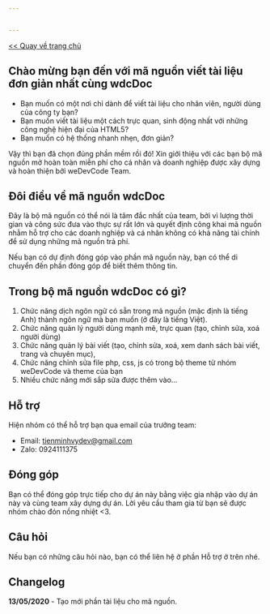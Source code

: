 ```yaml
---


---
```


<p><a href="https://github.tienminhvy.com/wdcDoc">&lt;&lt; Quay về trang chủ</a></p>
<h2 id="chào-mừng-bạn-đến-với-mã-nguồn-viết-tài-liệu-đơn-giản-nhất-cùng-wdcdoc">Chào mừng bạn đến với mã nguồn viết tài liệu đơn giản nhất cùng wdcDoc</h2>
<ul>
<li>Bạn muốn có một nơi chỉ dành để viết tài liệu cho nhân viên, người dùng của công ty bạn?</li>
<li>Bạn muốn viết tài liệu một cách trực quan, sinh động nhất với những công nghệ hiện đại của HTML5?</li>
<li>Bạn muốn có hệ thống nhanh nhẹn, đơn giản?</li>
</ul>
<p>Vậy thì bạn đã chọn đúng phần mềm rồi đó! Xin giới thiệu với các bạn bộ mã nguồn mở hoàn toàn miễn phí cho cá nhân và doanh nghiệp được xây dựng và hoàn thiện bởi weDevCode Team.</p>
<h2 id="đôi-điều-về-mã-nguồn-wdcdoc">Đôi điều về mã nguồn wdcDoc</h2>
<p>Đây là bộ mã nguồn có thể nói là tâm đắc nhất của team, bởi vì lượng thời gian và công sức đưa vào thực sự rất lớn và quyết định công khai mã nguồn nhằm hỗ trợ cho các doanh nghiệp và cá nhân không có khả năng tài chính để sử dụng những mã nguồn trả phí.</p>
<p>Nếu bạn có dự định đóng góp vào phần mã nguồn này, bạn có thể di chuyển đến phần đóng góp để biết thêm thông tin.</p>
<h2 id="trong-bộ-mã-nguồn-wdcdoc-có-gì">Trong bộ mã nguồn wdcDoc có gì?</h2>
<ol>
<li>Chức năng dịch ngôn ngữ có sẵn trong mã nguồn (mặc định là tiếng Anh) thành ngôn ngữ mà bạn muốn (ở đây là tiếng Việt).</li>
<li>Chức năng quản lý người dùng mạnh mẽ, trực quan (tạo, chỉnh sửa, xoá người dùng)</li>
<li>Chức năng quản lý bài viết (tạo, chỉnh sửa, xoá, xem danh sách bài viết, trang và chuyên mục),</li>
<li>Chức năng chỉnh sửa file php, css, js có trong bộ theme từ nhóm weDevCode và theme của bạn</li>
<li>Nhiều chức năng mới sắp sửa được thêm vào…</li>
</ol>
<h2 id="hỗ-trợ">Hỗ trợ</h2>
<p>Hiện nhóm có thể hỗ trợ bạn qua email của trưởng team:</p>
<ul>
<li>Email: <a href="mailto:tienminhvydev@gmail.com">tienminhvydev@gmail.com</a></li>
<li>Zalo: 0924111375</li>
</ul>
<h2 id="đóng-góp">Đóng góp</h2>
<p>Bạn có thể đóng góp trực tiếp cho dự án này bằng việc gia nhập vào dự án này và cùng team xây dựng dự án. Lời yêu cầu tham gia từ  bạn sẽ được nhóm chào đón nồng nhiệt &lt;3.</p>
<h2 id="câu-hỏi">Câu hỏi</h2>
<p>Nếu bạn có những câu hỏi nào, bạn có thể liên hệ ở phần Hỗ trợ ở trên nhé.</p>
<h2 id="changelog">Changelog</h2>
<p><strong>13/05/2020</strong> - Tạo mới phần tài liệu cho mã nguồn.</p>

